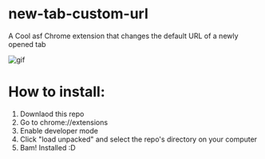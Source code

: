 # new-tab-custom-url
A Cool asf Chrome extension that changes the default URL of a newly opened tab

![gif](https://media2.giphy.com/media/gHQXq7uKKr2RLw8sWc/giphy.gif)

# How to install:
1. Downlaod this repo
2. Go to chrome://extensions
3. Enable developer mode
4. Click "load unpacked" and select the repo's directory on your computer
5. Bam! Installed :D
